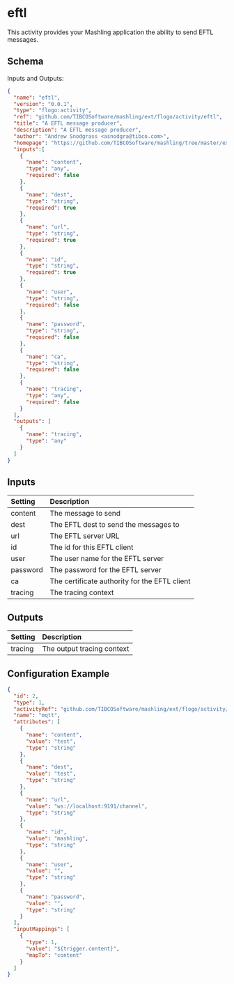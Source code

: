 # eftl
This activity provides your Mashling application the ability to send EFTL messages.

## Schema
Inputs and Outputs:

```json
{
  "name": "eftl",
  "version": "0.0.1",
  "type": "flogo:activity",
  "ref": "github.com/TIBCOSoftware/mashling/ext/flogo/activity/eftl",
  "title": "A EFTL message producer",
  "description": "A EFTL message producer",
  "author": "Andrew Snodgrass <asnodgra@tibco.com>",
  "homepage": "https://github.com/TIBCOSoftware/mashling/tree/master/ext/flogo/activity/eftl",
  "inputs":[
    {
      "name": "content",
      "type": "any",
      "required": false
    },
    {
      "name": "dest",
      "type": "string",
      "required": true
    },
    {
      "name": "url",
      "type": "string",
      "required": true
    },
    {
      "name": "id",
      "type": "string",
      "required": true
    },
    {
      "name": "user",
      "type": "string",
      "required": false
    },
    {
      "name": "password",
      "type": "string",
      "required": false
    },
    {
      "name": "ca",
      "type": "string",
      "required": false
    },
    {
      "name": "tracing",
      "type": "any",
      "required": false
    }
  ],
  "outputs": [
    {
      "name": "tracing",
      "type": "any"
    }
  ]
}
```

## Inputs
| Setting     | Description    |
|:------------|:---------------|
| content     | The message to send |
| dest        | The EFTL dest to send the messages to |
| url         | The EFTL server URL |
| id          | The id for this EFTL client |
| user        | The user name for the EFTL server |
| password    | The password for the EFTL server |
| ca          | The certificate authority for the EFTL client |
| tracing     | The tracing context |

## Outputs
| Setting     | Description    |
|:------------|:---------------|
| tracing     | The output tracing context |

## Configuration Example
```json
{
  "id": 2,
  "type": 1,
  "activityRef": "github.com/TIBCOSoftware/mashling/ext/flogo/activity/mqtt",
  "name": "mqtt",
  "attributes": [
    {
      "name": "content",
      "value": "test",
      "type": "string"
    },
    {
      "name": "dest",
      "value": "test",
      "type": "string"
    },
    {
      "name": "url",
      "value": "ws://localhost:9191/channel",
      "type": "string"
    },
    {
      "name": "id",
      "value": "mashling",
      "type": "string"
    },
    {
      "name": "user",
      "value": "",
      "type": "string"
    },
    {
      "name": "password",
      "value": "",
      "type": "string"
    }
  ],
  "inputMappings": [
    {
      "type": 1,
      "value": "${trigger.content}",
      "mapTo": "content"
    }
  ]
}
```
